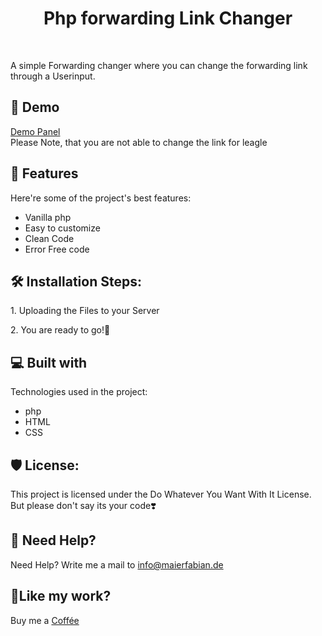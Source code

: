 <h1 align="center" id="title">Php forwarding Link Changer</h1>

<br>

<p id="description">A simple Forwarding changer where you can change the forwarding link through a Userinput.</p>

<h2>🚀 Demo</h2>

[Demo Panel](https://maierfabian.de/playground/forwardchange)
<br>
Please Note, that you are not able to change the link for leagle
  
  
<h2>🧐 Features</h2>

Here're some of the project's best features:

*   Vanilla php
*   Easy to customize
*   Clean Code
*   Error Free code

<h2>🛠️ Installation Steps:</h2>

<p>1. Uploading the Files to your Server</p>

<p>2. You are ready to go!🎉</p>

  
  
<h2>💻 Built with</h2>

Technologies used in the project:

*   php
*   HTML
*   CSS

<h2>🛡️ License:</h2>

This project is licensed under the Do Whatever You Want With It License. <br> But please don't say its your code❣️

<h2>🔎 Need Help?</h2>

Need Help? Write me a mail to info@maierfabian.de

<h2>💖Like my work?</h2>

Buy me a [Coffée](https://ko-fi.com/fabi98_6)
